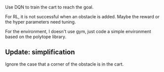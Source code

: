 Use DQN to train the cart to reach the goal.

For RL, it is not successful when an obstacle is added. Maybe the reward or the hyper parameters need tuning.

For the environment, I doesn't use gym, just code a simple environment based on the polytope library.

## Update: simplification
Ignore the case that a corner of the obstacle is in the cart.
